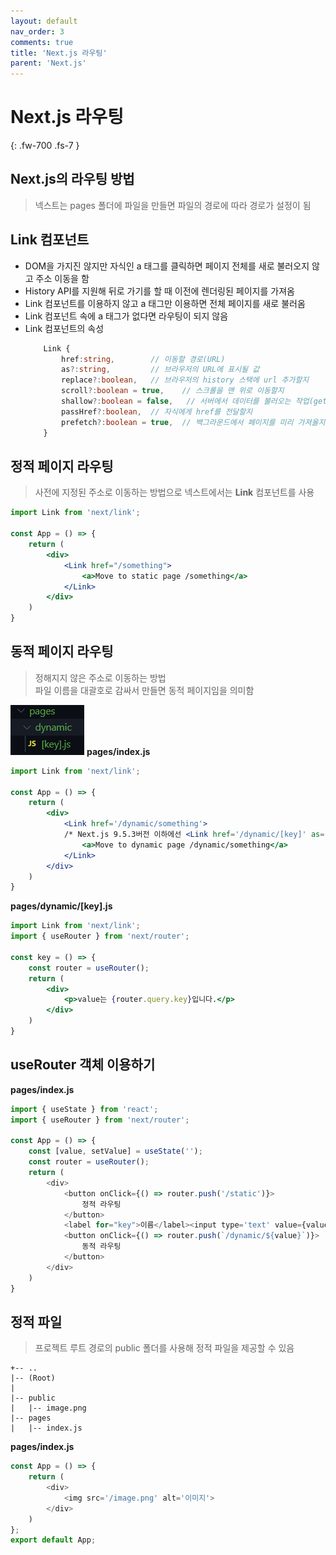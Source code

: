 ```yaml
---
layout: default
nav_order: 3
comments: true 
title: 'Next.js 라우팅'
parent: 'Next.js'
---
```


# Next.js 라우팅
{: .fw-700 .fs-7 }

## Next.js의 라우팅 방법
> 넥스트는 pages 폴더에 파일을 만들면 파일의 경로에 따라 경로가 설정이 됨

## Link 컴포넌트

- DOM을 가지진 않지만 자식인 a 태그를 클릭하면 페이지 전체를 새로 불러오지 않고 주소 이동을 함
- History API를 지원해 뒤로 가기를 할 때 이전에 렌더링된 페이지를 가져옴
- Link 컴포넌트를 이용하지 않고 a 태그만 이용하면 전체 페이지를 새로 불러옴
- Link 컴포넌트 속에 a 태그가 없다면 라우팅이 되지 않음
- Link 컴포넌트의 속성
    ```ts
        Link {
            href:string,        // 이동할 경로(URL)
            as?:string,         // 브라우저의 URL에 표시될 값
            replace?:boolean,   // 브라우저의 history 스택에 url 추가할지
            scroll?:boolean = true,    // 스크롤을 맨 위로 이동할지
            shallow?:boolean = false,   // 서버에서 데이터를 불러오는 작업(getStaticProps, getServerSideProps or getInitialProps)을 스킵할지
            passHref?:boolean,  // 자식에게 href를 전달할지
            prefetch?:boolean = true,  // 백그라운드에서 페이지를 미리 가져올지
        }
    ```
## 정적 페이지 라우팅
> 사전에 지정된 주소로 이동하는 방법으로 넥스트에서는 **Link** 컴포넌트를 사용
```jsx
import Link from 'next/link';

const App = () => {
    return (
        <div>
            <Link href="/something">
                <a>Move to static page /something</a>
            </Link>
        </div>
    )
}
```

## 동적 페이지 라우팅
> 정해지지 않은 주소로 이동하는 방법  
> 파일 이름을 대괄호로 감싸서 만들면 동적 페이지임을 의미함  

![dynamic](/assets/images/next/dynamic.PNG)
**pages/index.js**
```jsx
import Link from 'next/link';

const App = () => {
    return (
        <div>
            <Link href='/dynamic/something'>    
            /* Next.js 9.5.3버전 이하에선 <Link href='/dynamic/[key]' as='dynamic/something'> */
                <a>Move to dynamic page /dynamic/something</a>
            </Link>
        </div>
    )
}
```
**pages/dynamic/[key].js**
```jsx
import Link from 'next/link';
import { useRouter } from 'next/router';

const key = () => {
    const router = useRouter();
    return (
        <div>
            <p>value는 {router.query.key}입니다.</p>
        </div>
    )
}
```
## useRouter 객체 이용하기
**pages/index.js**
```js
import { useState } from 'react';
import { useRouter } from 'next/router';

const App = () => {
    const [value, setValue] = useState('');
    const router = useRouter();
    return (
        <div>
            <button onClick={() => router.push('/static')}>
                정적 라우팅
            </button>
            <label for="key">이름</label><input type='text' value={value} onChange={e => setValue(e.target.value)} />
            <button onClick={() => router.push(`/dynamic/${value}`)}>
                동적 라우팅
            </button>
        </div>
    )
}
```

## 정적 파일
> 프로젝트 루트 경로의 public 폴더를 사용해 정적 파일을 제공할 수 있음
```
+-- ..
|-- (Root)
|
|-- public
|   |-- image.png
|-- pages
|   |-- index.js
```
**pages/index.js**

```js
const App = () => {
    return (
        <div>
            <img src='/image.png' alt='이미지'>
        </div>
    )
};
export default App;
```